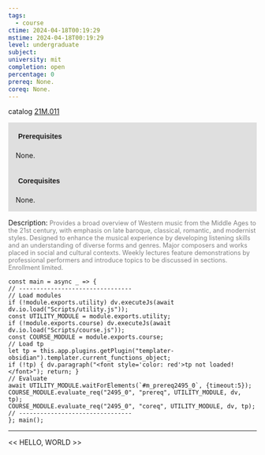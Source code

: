 ```yaml
---
tags:
  - course
ctime: 2024-04-18T00:19:29
mstime: 2024-04-18T00:19:29
level: undergraduate
subject: 
university: mit
completion: open
percentage: 0
prereq: None.
coreq: None.
---
```


catalog [21M.011](http://student.mit.edu/catalog/m21Ma.html#21M.011)

<span style="display: block; padding: 15px; background-color: rgb(100, 100, 100, 0.2);"><font id="m_prereq2495_0" style="display: block; font-family: Arial, sans-serif; font-weight: bold; padding: 5px">Prerequisites</font><br><span id="prereq2495_0">None.</span></span>
<span style="display: block; padding: 15px; background-color: rgb(100, 100, 100, 0.2);"><font id="m_coreq2495_0" style="display: block; font-family: Arial, sans-serif; font-weight: bold; padding: 5px">Corequisites</font><br><span id="coreq2495_0">None.</span></span>

<font style="">Description:</font>
<font style="color: grey; font-size: 0.8rem;">Provides a broad overview of Western music from the Middle Ages to the 21st century, with emphasis on late baroque, classical, romantic, and modernist styles. Designed to enhance the musical experience by developing listening skills and an understanding of diverse forms and genres. Major composers and works placed in social and cultural contexts. Weekly lectures feature demonstrations by professional performers and introduce topics to be discussed in sections. Enrollment limited.</font>

```dataviewjs
const main = async _ => {
// --------------------------------
// Load modules
if (!module.exports.utility) dv.executeJs(await dv.io.load("Scripts/utility.js"));
const UTILITY_MODULE = module.exports.utility;
if (!module.exports.course) dv.executeJs(await dv.io.load("Scripts/course.js"));
const COURSE_MODULE = module.exports.course;
// Load tp
let tp = this.app.plugins.getPlugin("templater-obsidian").templater.current_functions_object;
if (!tp) { dv.paragraph("<font style='color: red'>tp not loaded!</font>"); return; }
// Evaluate
await UTILITY_MODULE.waitForElements(`#m_prereq2495_0`, {timeout:5});
COURSE_MODULE.evaluate_req("2495_0", "prereq", UTILITY_MODULE, dv, tp);
COURSE_MODULE.evaluate_req("2495_0", "coreq", UTILITY_MODULE, dv, tp);
// --------------------------------
}; main();
```

---

<< HELLO, WORLD >>
